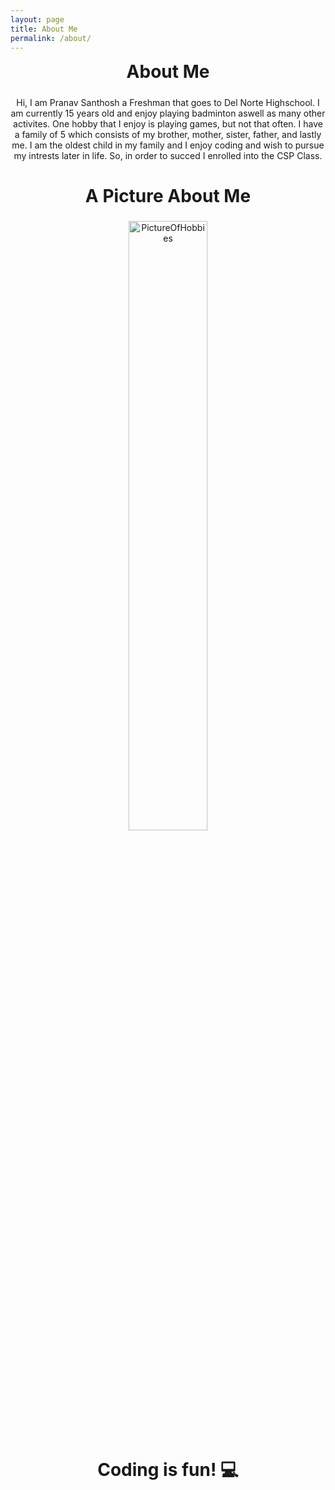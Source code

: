 ```yaml
---
layout: page
title: About Me
permalink: /about/
---
```

<div style="text-align: center;">
  <h2 style="font-size: 2em; margin-top: 0.5em;">About Me</h2>
  <p>Hi, I am Pranav Santhosh a Freshman that goes to Del Norte Highschool. I am currently 15 years old and enjoy playing badminton aswell as many other activites. One hobby that I enjoy is playing games, but not that often. I have a family of 5 which consists of my brother, mother, sister, father, and lastly me. I am the oldest child in my family and I enjoy coding and wish to pursue my intrests later in life. So, in order to succed I enrolled into the CSP Class.</p>

  <h2 style="font-size: 2em;">A Picture About Me</h2>
  <img src="{{site.baseurl}}/images/HobbiesforCompSci-Picture.png" alt="PictureOfHobbies" style="box-shadow: 2px 8px 10px 5px rgba(255, 255, 255, 0.2), 0 12px 40px 0 rgba(255, 255, 255, 0.19); width: 50%;">

  <h2 style="font-size: 2em; margin-top: 1em;">Coding is fun! &#128187;</h2>
</div>